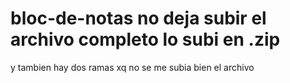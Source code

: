 # bloc-de-notas no deja subir el archivo completo lo subi en .zip 
y tambien hay dos ramas xq no se me subia bien el archivo
